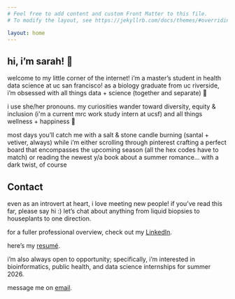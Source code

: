 ```yaml
---
# Feel free to add content and custom Front Matter to this file.
# To modify the layout, see https://jekyllrb.com/docs/themes/#overriding-theme-defaults

layout: home
---
```


## hi, i’m sarah! 🪻
welcome to my little corner of the internet! i’m a master’s student in health data science at uc san francisco! as a biology graduate from uc riverside, i’m obsessed with all things data + science (together and separate) 🧬

i use she/her pronouns. my curiosities wander toward diversity, equity & inclusion (i'm a current mrc work study intern at ucsf) and all things wellness + happiness 🌿

most days you’ll catch me with a salt & stone candle burning (santal + vetiver, always) while i’m either scrolling through pinterest crafting a perfect board that encompasses the upcoming season (all the hex codes have to match) or reading the newest y/a book about a summer romance... with a dark twist, of course

## Contact
even as an introvert at heart, i love meeting new people! if you’ve read this far, please say hi :) let’s chat about anything from liquid biopsies to houseplants to one direction.

for a fuller professional overview, check out my [LinkedIn](https://www.linkedin.com/in/sarah-mughal/).

here’s my [resumé](https://docs.google.com/document/d/1gRJNAIusynLSAAS76YAUPq4-yILKTqOVpU9W9CisGbg/edit?tab=t.0).

i’m also always open to opportunity; specifically, i’m interested in bioinformatics, public health, and data science internships for summer 2026.

message me on [email](mailto:sarah.mughal@ucsf.edu).